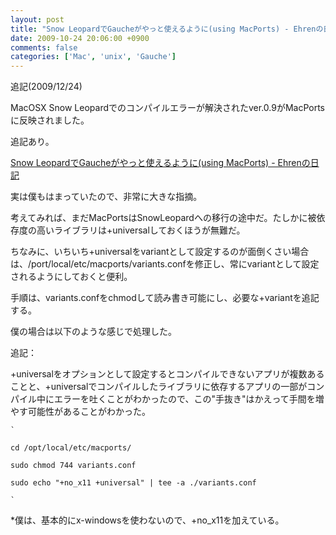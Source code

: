 ```yaml
---
layout: post
title: "Snow LeopardでGaucheがやっと使えるように(using MacPorts) - Ehrenの日記"
date: 2009-10-24 20:06:00 +0900
comments: false
categories: ['Mac', 'unix', 'Gauche']
---
```

追記(2009/12/24)

MacOSX Snow Leopardでのコンパイルエラーが解決されたver.0.9がMacPortsに反映されました。

追記あり。

[Snow LeopardでGaucheがやっと使えるように(using MacPorts) - Ehrenの日記][1]

実は僕もはまっていたので、非常に大きな指摘。

考えてみれば、まだMacPortsはSnowLeopardへの移行の途中だ。たしかに被依存度の高いライブラリは+universalしておくほうが無難だ。

ちなみに、いちいち+universalをvariantとして設定するのが面倒くさい場合は、/port/local/etc/macports/variants.confを修正し、常にvariantとして設定されるようにしておくと便利。

手順は、variants.confをchmodして読み書き可能にし、必要な+variantを追記する。

僕の場合は以下のような感じで処理した。

追記：

+universalをオプションとして設定するとコンパイルできないアプリが複数あることと、+universalでコンパイルしたライブラリに依存するアプリの一部がコンパイル中にエラーを吐くことがわかったので、この"手抜き"はかえって手間を増やす可能性があることがわかった。

	`

	cd /opt/local/etc/macports/

	sudo chmod 744 variants.conf

	sudo echo "+no_x11 +universal" | tee -a ./variants.conf

	`

\*僕は、基本的にx-windowsを使わないので、+no\_x11を加えている。

  [1]: http://d.hatena.ne.jp/Ehren/20091003/1254587223